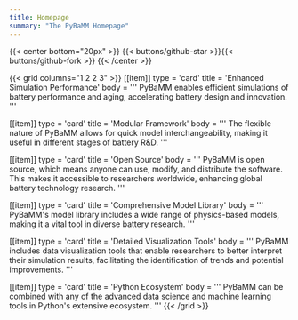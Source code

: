 ```yaml
---
title: Homepage
summary: "The PyBaMM Homepage"
---
```

{{< center bottom="20px" >}}
{{< buttons/github-star >}}{{< buttons/github-fork >}}
{{< /center >}}

{{< grid columns="1 2 2 3" >}}
[[item]]
type = 'card'
title = 'Enhanced Simulation Performance'
body = '''
PyBaMM enables efficient simulations of battery performance and aging, accelerating battery design and innovation.
'''

[[item]]
type = 'card'
title = 'Modular Framework'
body = '''
The flexible nature of PyBaMM allows for quick model interchangeability, making it useful in different stages of battery R&D.
'''

[[item]]
type = 'card'
title = 'Open Source'
body = '''
PyBaMM is open source, which means anyone can use, modify, and distribute the software. This makes it accessible to researchers worldwide, enhancing global battery technology research.
'''

[[item]]
type = 'card'
title = 'Comprehensive Model Library'
body = '''
PyBaMM's model library includes a wide range of physics-based models, making it a vital tool in diverse battery research.
'''

[[item]]
type = 'card'
title = 'Detailed Visualization Tools'
body = '''
PyBaMM includes data visualization tools that enable researchers to better interpret their simulation results, facilitating the identification of trends and potential improvements.
'''

[[item]]
type = 'card'
title = 'Python Ecosystem'
body = '''
PyBaMM can be combined with any of the advanced data science and machine learning tools in Python's extensive ecosystem.
'''
{{< /grid >}}
